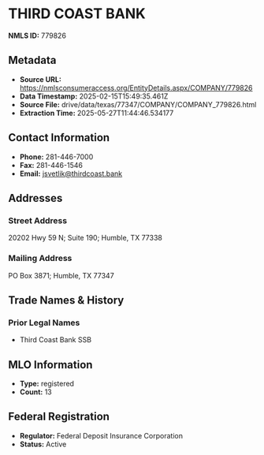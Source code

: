 # THIRD COAST BANK

**NMLS ID:** 779826

## Metadata
- **Source URL:** https://nmlsconsumeraccess.org/EntityDetails.aspx/COMPANY/779826
- **Data Timestamp:** 2025-02-15T15:49:35.461Z
- **Source File:** drive/data/texas/77347/COMPANY/COMPANY_779826.html
- **Extraction Time:** 2025-05-27T11:44:46.534177

## Contact Information
- **Phone:** 281-446-7000
- **Fax:** 281-446-1546
- **Email:** jsvetlik@thirdcoast.bank

## Addresses
### Street Address
20202 Hwy 59 N; Suite 190; Humble, TX 77338

### Mailing Address
PO Box 3871; Humble, TX 77347

## Trade Names & History
### Prior Legal Names
- Third Coast Bank SSB

## MLO Information
- **Type:** registered
- **Count:** 13

## Federal Registration
- **Regulator:** Federal Deposit Insurance Corporation
- **Status:** Active
